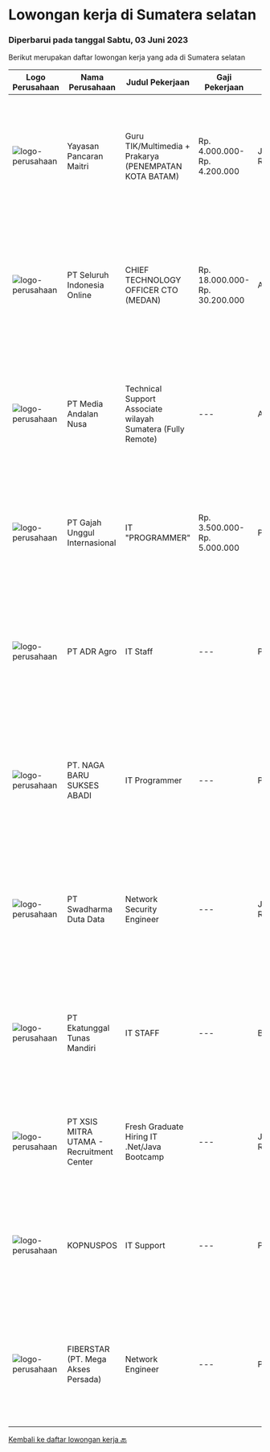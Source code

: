 
  # Lowongan kerja di Sumatera selatan

  ### Diperbarui pada tanggal Sabtu, 03 Juni 2023

  Berikut merupakan daftar lowongan kerja yang ada di Sumatera selatan

  |Logo Perusahaan | Nama Perusahaan | Judul Pekerjaan | Gaji Pekerjaan | Lokasi | Deskripsi | Tanggal diunggah | Pranala |
  | -------------- | --------------- | --------------- | --------- | --------- | -------------- | ------- | ----------- |
  |![logo-perusahaan](https://image-service-cdn.seek.com.au/298b304f0f9a751aa4b413ba5a08e4fe41acc446/ee4dce1061f3f616224767ad58cb2fc751b8d2dc)|Yayasan Pancaran Maitri|Guru TIK/Multimedia + Prakarya (PENEMPATAN KOTA BATAM)|Rp. 4.000.000-Rp. 4.200.000|Jakarta Raya|Kualifikasi Umum-Lulusan S1 Pendidikan Ilmu Komputer/Teknik Informatika/ Sistem Informasi/ DKV/ Seni Fotografi-Diutamakan memiliki pengalaman...|Jumat, 02 Juni 2023|https://www.jobstreet.co.id/id/job/guru-tik-multimedia-prakarya-penempatan-kota-batam-4357261?token=0~e242b4db-4993-4c1d-936b-fa13f7ec818b&sectionRank=1&jobId=jobstreet-id-job-4357261|
|![logo-perusahaan](https://image-service-cdn.seek.com.au/c768f0670f8f8212da7de609b6af9d0b2e5134cc/ee4dce1061f3f616224767ad58cb2fc751b8d2dc)|PT Seluruh Indonesia Online|CHIEF TECHNOLOGY OFFICER CTO (MEDAN)|Rp. 18.000.000-Rp. 30.200.000|Aceh|Memiliki pengalaman leadership sebagai Manager sebelumnya.Back End Engineer1. Memiliki pengalaman dalam membangun RESTful APIs2. Menguasai bahasa...|Senin, 29 Mei 2023|https://www.jobstreet.co.id/id/job/chief-technology-officer-cto-medan-4350731?token=0~e242b4db-4993-4c1d-936b-fa13f7ec818b&sectionRank=2&jobId=jobstreet-id-job-4350731|
|![logo-perusahaan](https://image-service-cdn.seek.com.au/0d02503a566e908a8dd395afba4eec4e9415d07e/ee4dce1061f3f616224767ad58cb2fc751b8d2dc)|PT Media Andalan Nusa|Technical Support Associate wilayah Sumatera (Fully Remote)|---|Aceh|Job Description: Melaksanakan survey Melaksanakan instalasi atau pemasangan jaringan Handling and Troubleshooting Melaksanakan maintenance atau...|Kamis, 25 Mei 2023|https://www.jobstreet.co.id/id/job/technical-support-associate-wilayah-sumatera-fully-remote-4346997?token=0~e242b4db-4993-4c1d-936b-fa13f7ec818b&sectionRank=3&jobId=jobstreet-id-job-4346997|
|![logo-perusahaan](https://image-service-cdn.seek.com.au/568aa33ee5b71e6a1f8e389a0d865dc237f1767c/ee4dce1061f3f616224767ad58cb2fc751b8d2dc)|PT Gajah Unggul Internasional|IT "PROGRAMMER"|Rp. 3.500.000-Rp. 5.000.000|Palembang|Kualifikasi: Usia maksimal 30 Tahun Pendidikan minimal DIII Menguasai Laravel My AQL Java Script Web Based System Mampu bekerja dengan team 4....|Kamis, 25 Mei 2023|https://www.jobstreet.co.id/id/job/it-programmer-4347116?token=0~e242b4db-4993-4c1d-936b-fa13f7ec818b&sectionRank=4&jobId=jobstreet-id-job-4347116|
|![logo-perusahaan](https://image-service-cdn.seek.com.au/3bf37b5920244ddadd74b74496308788c48188ac/ee4dce1061f3f616224767ad58cb2fc751b8d2dc)|PT ADR Agro|IT Staff|---|Palembang|Collaborating with the IT department on the deployment and maintenance of network technologies. Enhancing intranet performance and creating internet...|Selasa, 23 Mei 2023|https://www.jobstreet.co.id/id/job/it-staff-4344285?token=0~e242b4db-4993-4c1d-936b-fa13f7ec818b&sectionRank=5&jobId=jobstreet-id-job-4344285|
|![logo-perusahaan](https://i.ibb.co/sqvTCh9/112815900-stock-vector-no-image-available-icon-flat-vector.webp)|PT. NAGA BARU SUKSES ABADI|IT Programmer|---|Palembang|- Mengolah database/server perusahaan dan menjaga keamanan system. - Membuat program yang dibutuhkan perusahaaan dalam business analyst, marketing...|Rabu, 24 Mei 2023|https://www.jobstreet.co.id/id/job/it-programmer-1035920875?token=0~e242b4db-4993-4c1d-936b-fa13f7ec818b&sectionRank=6&jobId=jobstreet-id-job-1035920875|
|![logo-perusahaan](https://image-service-cdn.seek.com.au/0f683dc67275bb803453d1e92fb7cd7b12b824b6/ee4dce1061f3f616224767ad58cb2fc751b8d2dc)|PT Swadharma Duta Data|Network Security Engineer|---|Jakarta Raya|S1 Jurusan/Prodi Teknik Komputer/ Teknik Informatika (Wajib) Waktu kerja Shift (sesuai dengan jadwal yang ditentukan) Bersedia ditempatkan di Jakarta...|Kamis, 25 Mei 2023|https://www.jobstreet.co.id/id/job/network-security-engineer-4334929?token=0~e242b4db-4993-4c1d-936b-fa13f7ec818b&sectionRank=7&jobId=jobstreet-id-job-4334929|
|![logo-perusahaan](https://image-service-cdn.seek.com.au/e94cb4b3c5bb0a2ab28556ea5133dc6ec5ea9dfa/ee4dce1061f3f616224767ad58cb2fc751b8d2dc)|PT Ekatunggal Tunas Mandiri|IT STAFF|---|Bogor|"Anda Seorang Yang Proaktif, Komunikatif &amp; Menyukai Pekerjaan Bidang IT ?"PT. Ekatunggal Tunas Mandiri adalah perusahaan yang sedang berkembang...|Rabu, 10 Mei 2023|https://www.jobstreet.co.id/id/job/it-staff-4328458?token=0~e242b4db-4993-4c1d-936b-fa13f7ec818b&sectionRank=8&jobId=jobstreet-id-job-4328458|
|![logo-perusahaan](https://image-service-cdn.seek.com.au/fa12dd378bd230f83b9ccd636b4121ebbb347455/ee4dce1061f3f616224767ad58cb2fc751b8d2dc)|PT XSIS MITRA UTAMA - Recruitment Center|Fresh Graduate Hiring IT .Net/Java Bootcamp|---|Jakarta Raya|What we offer you: Integrated Training Full Stack specialist in .Net/Java Soft Skills Training. Real &amp; varied experiences (IT Project...|Kamis, 11 Mei 2023|https://www.jobstreet.co.id/id/job/fresh-graduate-hiring-it-.net-java-bootcamp-4329799?token=0~e242b4db-4993-4c1d-936b-fa13f7ec818b&sectionRank=9&jobId=jobstreet-id-job-4329799|
|![logo-perusahaan](https://i.ibb.co/sqvTCh9/112815900-stock-vector-no-image-available-icon-flat-vector.webp)|KOPNUSPOS|IT Support|---|Palembang|Kualifikasi : Berusia 35 tahun Minimal lulusan D3 Teknik Komputer / Informatika Diutamakan yang punya pengalaman kerja minimal 1 tahun Memiliki...|Senin, 08 Mei 2023|https://www.jobstreet.co.id/id/job/it-support-4324216?token=0~e242b4db-4993-4c1d-936b-fa13f7ec818b&sectionRank=10&jobId=jobstreet-id-job-4324216|
|![logo-perusahaan](https://image-service-cdn.seek.com.au/9c3b1618c86d6346b3b30fc9bfa0d7065194f86c/ee4dce1061f3f616224767ad58cb2fc751b8d2dc)|FIBERSTAR (PT. Mega Akses Persada)|Network Engineer|---|Palembang|Deskripsi Pekerjaan: Bertanggung jawab dan melakukan proses Integrasi/Aktivasi terhadap layanan LMS seperti Internet, SDWAN, Mikrotik, IP Transit,...|Selasa, 09 Mei 2023|https://www.jobstreet.co.id/id/job/network-engineer-4326268?token=0~e242b4db-4993-4c1d-936b-fa13f7ec818b&sectionRank=11&jobId=jobstreet-id-job-4326268|


  [Kembali ke daftar lowongan kerja 🔙](../README.md#daftar-lowongan-kerja)
  